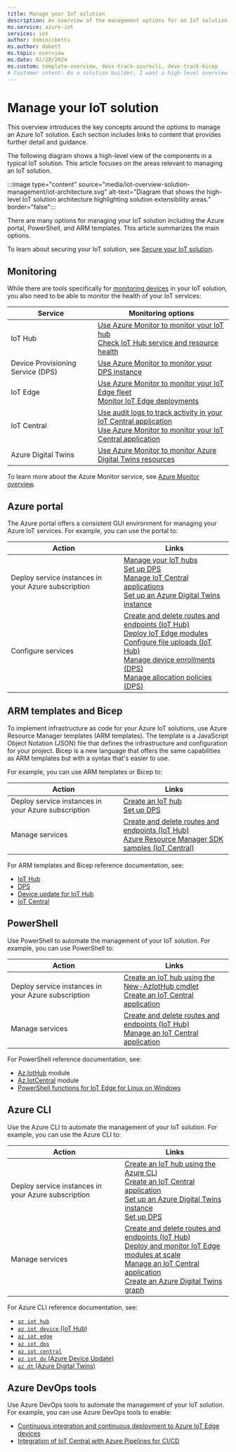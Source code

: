 ```yaml
---
title: Manage your IoT solution
description: An overview of the management options for an IoT solution such as the Azure portal and ARM templates.
ms.service: azure-iot
services: iot
author: dominicbetts
ms.author: dobett
ms.topic: overview
ms.date: 02/28/2024
ms.custom: template-overview, devx-track-azurecli, devx-track-bicep
# Customer intent: As a solution builder, I want a high-level overview of the options for managing an IoT solution so that I can easily find relevant content for my scenario.
---
```


# Manage your IoT solution

This overview introduces the key concepts around the options to manage an Azure IoT solution. Each section includes links to content that provides further detail and guidance.

The following diagram shows a high-level view of the components in a typical IoT solution. This article focuses on the areas relevant to managing an IoT solution.

:::image type="content" source="media/iot-overview-solution-management/iot-architecture.svg" alt-text="Diagram that shows the high-level IoT solution architecture highlighting solution extensibility areas." border="false":::

There are many options for managing your IoT solution including the Azure portal, PowerShell, and ARM templates. This article summarizes the main options.

To learn about securing your IoT solution, see [Secure your IoT solution](iot-overview-security.md).

## Monitoring

While there are tools specifically for [monitoring devices](iot-overview-device-management.md#device-monitoring) in your IoT solution, you also need to be able to monitor the health of your IoT services:

| Service | Monitoring options |
|---------|--------------------|
| IoT Hub | [Use Azure Monitor to monitor your IoT hub](../iot-hub/monitor-iot-hub.md) </br> [Check IoT Hub service and resource health](../iot-hub/iot-hub-azure-service-health-integration.md) |
| Device Provisioning Service (DPS) | [Use Azure Monitor to monitor your DPS instance](../iot-dps/monitor-iot-dps.md) |
| IoT Edge | [Use Azure Monitor to monitor your IoT Edge fleet](../iot-edge/how-to-collect-and-transport-metrics.md) </br> [Monitor IoT Edge deployments](../iot-edge/how-to-monitor-iot-edge-deployments.md) |
| IoT Central | [Use audit logs to track activity in your IoT Central application](../iot-central/core/howto-use-audit-logs.md) </br> [Use Azure Monitor to monitor your IoT Central application](../iot-central/core/howto-manage-and-monitor-iot-central.md#monitor-application-health) |
| Azure Digital Twins | [Use Azure Monitor to monitor Azure Digital Twins resources](../digital-twins/how-to-monitor.md) |

To learn more about the Azure Monitor service, see [Azure Monitor overview](/azure/azure-monitor/overview).

## Azure portal

The Azure portal offers a consistent GUI environment for managing your Azure IoT services. For example, you can use the portal to:

| Action | Links |
|--------|-------|
| Deploy service instances in your Azure subscription | [Manage your IoT hubs](../iot-hub/iot-hub-create-through-portal.md) </br>[Set up DPS](../iot-dps/quick-setup-auto-provision.md) </br> [Manage IoT Central applications](../iot-central/core/howto-manage-and-monitor-iot-central.md) </br> [Set up an Azure Digital Twins instance](../digital-twins/how-to-set-up-instance-portal.md) |
| Configure services | [Create and delete routes and endpoints (IoT Hub)](../iot-hub/how-to-routing-portal.md) </br> [Deploy IoT Edge modules](../iot-edge/how-to-deploy-at-scale.md) </br> [Configure file uploads (IoT Hub)](../iot-hub/iot-hub-configure-file-upload.md) </br> [Manage device enrollments (DPS)](../iot-dps/how-to-manage-enrollments.md) </br> [Manage allocation policies (DPS)](../iot-dps/how-to-use-allocation-policies.md) |

## ARM templates and Bicep

To implement infrastructure as code for your Azure IoT solutions, use Azure Resource Manager templates (ARM templates). The template is a JavaScript Object Notation (JSON) file that defines the infrastructure and configuration for your project. Bicep is a new language that offers the same capabilities as ARM templates but with a syntax that's easier to use.

For example, you can use ARM templates or Bicep to:

| Action | Links |
|--------|-------|
| Deploy service instances in your Azure subscription | [Create an IoT hub](../iot-hub/iot-hub-rm-template-powershell.md) </br> [Set up DPS](../iot-dps/quick-setup-auto-provision-bicep.md) |
| Manage services | [Create and delete routes and endpoints (IoT Hub)](../iot-hub/how-to-routing-arm.md) </br> [Azure Resource Manager SDK samples (IoT Central)](https://github.com/Azure-Samples/azure-iot-central-arm-sdk-samples) |

For ARM templates and Bicep reference documentation, see:

- [IoT Hub](/azure/templates/microsoft.devices/iothubs)
- [DPS](/azure/templates/microsoft.devices/provisioningservices)
- [Device update for IoT Hub](/azure/templates/microsoft.deviceupdate/accounts)
- [IoT Central](/azure/templates/microsoft.iotcentral/iotapps)

## PowerShell

Use PowerShell to automate the management of your IoT solution. For example, you can use PowerShell to:

| Action | Links |
|--------|-------|
| Deploy service instances in your Azure subscription | [Create an IoT hub using the New-AzIotHub cmdlet](../iot-hub/iot-hub-create-using-powershell.md) </br> [Create an IoT Central application](../iot-central/core/howto-create-iot-central-application.md?tabs=azure-powershell) |
| Manage services | [Create and delete routes and endpoints (IoT Hub)](../iot-hub/how-to-routing-powershell.md) </br> [Manage an IoT Central application](../iot-central/core/howto-manage-and-monitor-iot-central.md?tabs=azure-powershell) |

For PowerShell reference documentation, see:

- [Az.IotHub](/powershell/module/az.iothub/) module
- [Az.IotCentral](/powershell/module/az.iothub/) module
- [PowerShell functions for IoT Edge for Linux on Windows](../iot-edge/reference-iot-edge-for-linux-on-windows-functions.md)

## Azure CLI

Use the Azure CLI to automate the management of your IoT solution. For example, you can use the Azure CLI to:

| Action | Links |
|--------|-------|
| Deploy service instances in your Azure subscription | [Create an IoT hub using the Azure CLI](../iot-hub/iot-hub-create-using-cli.md) </br> [Create an IoT Central application](../iot-central/core/howto-create-iot-central-application.md) </br> [Set up an Azure Digital Twins instance](../digital-twins/how-to-set-up-instance-cli.md) </br> [Set up DPS](../iot-dps/quick-setup-auto-provision-cli.md) |
| Manage services | [Create and delete routes and endpoints (IoT Hub)](../iot-hub/how-to-routing-azure-cli.md) </br> [Deploy and monitor IoT Edge modules at scale](../iot-edge/how-to-deploy-cli-at-scale.md) </br> [Manage an IoT Central application](../iot-central/core/howto-manage-and-monitor-iot-central.md) </br> [Create an Azure Digital Twins graph](../digital-twins/tutorial-command-line-cli.md) |

For Azure CLI reference documentation, see:

- [`az iot hub`](/cli/azure/iot/hub)
- [`az iot device` (IoT Hub)](/cli/azure/iot/device)
- [`az iot edge`](/cli/azure/iot/edge)
- [`az iot dps`](/cli/azure/iot/dps)
- [`az iot central`](/cli/azure/iot/central)
- [`az iot du` (Azure Device Update)](/cli/azure/iot/du)
- [`az dt` (Azure Digital Twins)](/cli/azure/dt)

## Azure DevOps tools

Use Azure DevOps tools to automate the management of your IoT solution. For example, you can use Azure DevOps tools to enable:

- [Continuous integration and continuous deployment to Azure IoT Edge devices](../iot-edge/how-to-continuous-integration-continuous-deployment.md)
- [Integration of IoT Central with Azure Pipelines for CI/CD](../iot-central/core/howto-integrate-with-devops.md)
